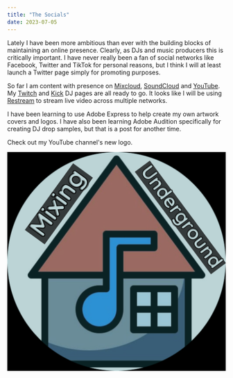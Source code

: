 ```yaml
---
title: "The Socials"
date: 2023-07-05
---
```

Lately I have been more ambitious than ever with the building blocks of maintaining an online presence. Clearly, as DJs and music producers this is critically important. I have never really been a fan of social networks like Facebook, Twitter and TikTok for personal reasons, but I think I will at least launch a Twitter page simply for promoting purposes. 

So far I am content with presence on [Mixcloud](https://www.mixcloud.com/akindamix/), [SoundCloud](https://soundcloud.com/aksf) and [YouTube](https://www.youtube.com/@mixingunderground). My [Twitch](https://www.twitch.tv/akunderground) and [Kick](https://kick.com/akunderground) DJ pages are all ready to go. It looks like I will be using [Restream](https://restream.io/about) to stream live video across multiple networks.

I have been learning to use Adobe Express to help create my own artwork covers and logos. I have also been learning Adobe Audition specifically for creating DJ drop samples, but that is a post for another time.

Check out my YouTube channel's new logo.

![Logo](https://raw.githubusercontent.com/KDN-Cloud/b.aklein.studio/main/_posts/img/YT_logo_circle.png)
